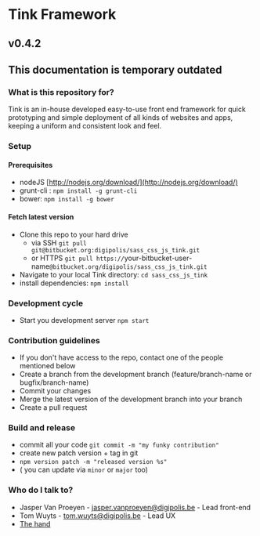 # Tink Framework #

## v0.4.2 ##

## This documentation is temporary outdated

### What is this repository for? ###

Tink is an in-house developed easy-to-use front end framework for quick prototyping and simple deployment of all kinds of websites and apps, keeping a uniform and consistent look and feel.

### Setup

#### Prerequisites
* nodeJS [http://nodejs.org/download/](http://nodejs.org/download/)
* grunt-cli : `npm install -g grunt-cli`
* bower: `npm install -g bower`

#### Fetch latest version
* Clone this repo to your hard drive
  * via SSH `git pull git@bitbucket.org:digipolis/sass_css_js_tink.git`
  * or HTTPS `git pull https://`your-bitbucket-user-name`@bitbucket.org/digipolis/sass_css_js_tink.git`
* Navigate to your local Tink directory: `cd sass_css_js_tink`
* install dependencies: `npm install`

### Development cycle ###

* Start you development server `npm start`

### Contribution guidelines ###

* If you don't have access to the repo, contact one of the people mentioned below
* Create a branch from the development branch (feature/branch-name or bugfix/branch-name)
* Commit your changes
* Merge the latest version of the development branch into your branch
* Create a pull request

### Build and release ###
* commit all your code `git commit -m "my funky contribution"`
* create new patch version + tag in git
* `npm version patch -m "released version %s"`
* ( you can update via  `minor` or `major` too)


### Who do I talk to? ###

* Jasper Van Proeyen - jasper.vanproeyen@digipolis.be - Lead front-end
* Tom Wuyts - tom.wuyts@digipolis.be - Lead UX
* [The hand](https://www.youtube.com/watch?v=_O-QqC9yM28)